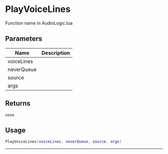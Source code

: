 # PlayVoiceLines

Function name in AudioLogic.lua

## Parameters

| Name       | Description |
| ---------- | ----------- |
| voiceLines |             |
| neverQueue |             |
| source     |             |
| args       |             |

## Returns

`none`

## Usage

```lua
PlayVoiceLines(voiceLines, neverQueue, source, args)
```

---
